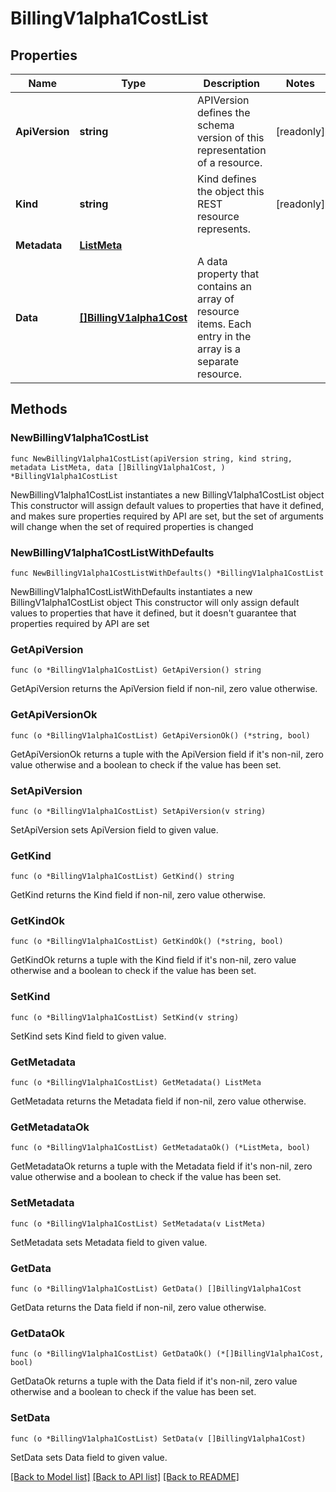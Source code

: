 # BillingV1alpha1CostList

## Properties

Name | Type | Description | Notes
------------ | ------------- | ------------- | -------------
**ApiVersion** | **string** | APIVersion defines the schema version of this representation of a resource. | [readonly] 
**Kind** | **string** | Kind defines the object this REST resource represents. | [readonly] 
**Metadata** | [**ListMeta**](ListMeta.md) |  | 
**Data** | [**[]BillingV1alpha1Cost**](BillingV1alpha1Cost.md) | A data property that contains an array of resource items. Each entry in the array is a separate resource. | 

## Methods

### NewBillingV1alpha1CostList

`func NewBillingV1alpha1CostList(apiVersion string, kind string, metadata ListMeta, data []BillingV1alpha1Cost, ) *BillingV1alpha1CostList`

NewBillingV1alpha1CostList instantiates a new BillingV1alpha1CostList object
This constructor will assign default values to properties that have it defined,
and makes sure properties required by API are set, but the set of arguments
will change when the set of required properties is changed

### NewBillingV1alpha1CostListWithDefaults

`func NewBillingV1alpha1CostListWithDefaults() *BillingV1alpha1CostList`

NewBillingV1alpha1CostListWithDefaults instantiates a new BillingV1alpha1CostList object
This constructor will only assign default values to properties that have it defined,
but it doesn't guarantee that properties required by API are set

### GetApiVersion

`func (o *BillingV1alpha1CostList) GetApiVersion() string`

GetApiVersion returns the ApiVersion field if non-nil, zero value otherwise.

### GetApiVersionOk

`func (o *BillingV1alpha1CostList) GetApiVersionOk() (*string, bool)`

GetApiVersionOk returns a tuple with the ApiVersion field if it's non-nil, zero value otherwise
and a boolean to check if the value has been set.

### SetApiVersion

`func (o *BillingV1alpha1CostList) SetApiVersion(v string)`

SetApiVersion sets ApiVersion field to given value.


### GetKind

`func (o *BillingV1alpha1CostList) GetKind() string`

GetKind returns the Kind field if non-nil, zero value otherwise.

### GetKindOk

`func (o *BillingV1alpha1CostList) GetKindOk() (*string, bool)`

GetKindOk returns a tuple with the Kind field if it's non-nil, zero value otherwise
and a boolean to check if the value has been set.

### SetKind

`func (o *BillingV1alpha1CostList) SetKind(v string)`

SetKind sets Kind field to given value.


### GetMetadata

`func (o *BillingV1alpha1CostList) GetMetadata() ListMeta`

GetMetadata returns the Metadata field if non-nil, zero value otherwise.

### GetMetadataOk

`func (o *BillingV1alpha1CostList) GetMetadataOk() (*ListMeta, bool)`

GetMetadataOk returns a tuple with the Metadata field if it's non-nil, zero value otherwise
and a boolean to check if the value has been set.

### SetMetadata

`func (o *BillingV1alpha1CostList) SetMetadata(v ListMeta)`

SetMetadata sets Metadata field to given value.


### GetData

`func (o *BillingV1alpha1CostList) GetData() []BillingV1alpha1Cost`

GetData returns the Data field if non-nil, zero value otherwise.

### GetDataOk

`func (o *BillingV1alpha1CostList) GetDataOk() (*[]BillingV1alpha1Cost, bool)`

GetDataOk returns a tuple with the Data field if it's non-nil, zero value otherwise
and a boolean to check if the value has been set.

### SetData

`func (o *BillingV1alpha1CostList) SetData(v []BillingV1alpha1Cost)`

SetData sets Data field to given value.



[[Back to Model list]](../README.md#documentation-for-models) [[Back to API list]](../README.md#documentation-for-api-endpoints) [[Back to README]](../README.md)


